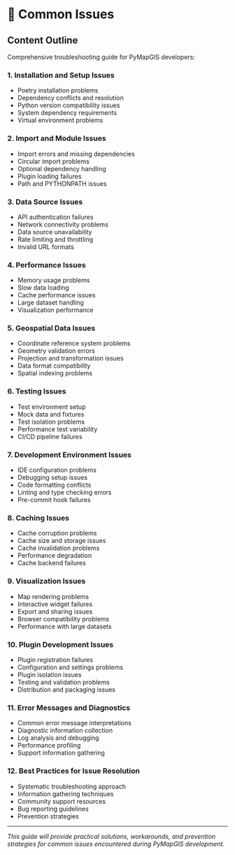 # 🔧 Common Issues

## Content Outline

Comprehensive troubleshooting guide for PyMapGIS developers:

### 1. Installation and Setup Issues
- Poetry installation problems
- Dependency conflicts and resolution
- Python version compatibility issues
- System dependency requirements
- Virtual environment problems

### 2. Import and Module Issues
- Import errors and missing dependencies
- Circular import problems
- Optional dependency handling
- Plugin loading failures
- Path and PYTHONPATH issues

### 3. Data Source Issues
- API authentication failures
- Network connectivity problems
- Data source unavailability
- Rate limiting and throttling
- Invalid URL formats

### 4. Performance Issues
- Memory usage problems
- Slow data loading
- Cache performance issues
- Large dataset handling
- Visualization performance

### 5. Geospatial Data Issues
- Coordinate reference system problems
- Geometry validation errors
- Projection and transformation issues
- Data format compatibility
- Spatial indexing problems

### 6. Testing Issues
- Test environment setup
- Mock data and fixtures
- Test isolation problems
- Performance test variability
- CI/CD pipeline failures

### 7. Development Environment Issues
- IDE configuration problems
- Debugging setup issues
- Code formatting conflicts
- Linting and type checking errors
- Pre-commit hook failures

### 8. Caching Issues
- Cache corruption problems
- Cache size and storage issues
- Cache invalidation problems
- Performance degradation
- Cache backend failures

### 9. Visualization Issues
- Map rendering problems
- Interactive widget failures
- Export and sharing issues
- Browser compatibility problems
- Performance with large datasets

### 10. Plugin Development Issues
- Plugin registration failures
- Configuration and settings problems
- Plugin isolation issues
- Testing and validation problems
- Distribution and packaging issues

### 11. Error Messages and Diagnostics
- Common error message interpretations
- Diagnostic information collection
- Log analysis and debugging
- Performance profiling
- Support information gathering

### 12. Best Practices for Issue Resolution
- Systematic troubleshooting approach
- Information gathering techniques
- Community support resources
- Bug reporting guidelines
- Prevention strategies

---

*This guide will provide practical solutions, workarounds, and prevention strategies for common issues encountered during PyMapGIS development.*
